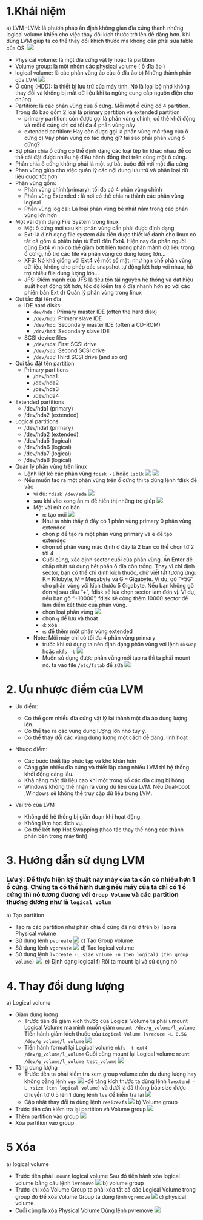 # 1.Khái niệm 
a) LVM
-LVM: là phươn pháp ấn định không gian đĩa cứng thành những logical volume khiến cho việc thay đổi kích thước trở lên dễ  dàng hơn. Khi dùng LVM giúp ta có thể thay đổi khích thước mà không cần phải sửa table của OS.
![](https://github.com/duckmak14/anh/blob/master/linux/LVM/Screenshot%20from%202018-11-17%2020-32-44.png)
- Physical volume: là một đĩa cứng vật lý hoặc là partition 
- Volume group: là một nhóm các physical volume ( ổ đĩa ảo )
- logical volume: là các phân vùng ảo của ổ đĩa ảo 
b) Những thành phần của LVM
![](https://github.com/duckmak14/anh/blob/master/linux/LVM/Screenshot%20from%202018-11-22%2009-06-00%20(copy).png)
- Ổ cứng (HDD): là thiết bị lưu trữ của máy tính. Nó là loại bộ nhớ không thay đổi và không bị mất dữ liệu khi ta ngừng cung cấp nguồn điện cho chúng 
- Partition: là các phân vùng của ổ cứng. Mỗi một ổ cứng có 4 partition. Trong đó bao gồm 2 loại là primary partition và extended partition 
    - primary partition: còn được gọi là phân vùng chính, có thể khởi động và mỗi ổ cứng chỉ có tối đa 4 phân vùng này 
    - extended partition: Hay còn được gọi là phân vùng mở rộng của ổ cứng
c) Vậy phân vùng có tác dụng gì? tại  sao phải phân vùng ổ cứng? 
- Sự phân chia ổ cứng có thể định dạng các loại tệp tin khác nhau để có thể cài đặt được nhiều hệ điều hành đồng thời trên cùng một ổ cứng.
- Phân chia ổ cứng không phải là một sự bắt buộc đối với một đĩa cứng 
- Phan vùng giúp cho việc quản lý các nội dung lưu trữ và phân loại dữ liệu được tốt hơn 
- Phân vùng gồm:
    - Phân vùng chính(primary): tối đa có 4 phân vùng chính 
    - Phân vùng Extended : là nơi có thể chia ra thành các phân vùng logical 
    - Phân vùng logical: Là loại phân vùng bé nhất nằm trong các phân vùng lớn hơn
- Một vài định dạng File System trong linux
    - Một ổ cứng mới sau khi phân vùng cần phải được định dạng 
    - Ext: là định dạng file system đầu tiên được thiết kế dành cho linux có tất cả gồm 4 phiên bản từ Ext1 đến Ext4. Hiện nay đa phần người dùng Ext4 vì nó có thể giảm bớt  hiện tượng phân mảnh dữ liệu trong ổ cứng, hỗ trợ các file và phân vùng có dung lượng lớn...
    - XFS: Nó khá giống với Ext4 về mốt số mặt. như hạn chế phân vùng dữ liệu, không cho phép các snapshot tự động kết hơp với nhau, hỗ trợ nhiều file dung lượng lớn...
    - JFS: Điểm mạnh của JFS là tiêu tốn tài nguyên hệ thống và đạt hiệu suất hoạt động tốt hơn, tốc độ kiểm tra ổ đĩa nhanh hơn so với các phiên bản Ext 
d) Quản lý phân vùng trong linux
- Qui tắc đặt tên đĩa
    - IDE hard disks:
        - `dev/hda` : Primary master IDE (often the hard disk)
        - `/dev/hdb`: Primary slave IDE
        - `/dev/hdc`: Secondary master IDE (often a CD-ROM)
        - `/dev/hdd`: Secondary slave IDE
    - SCSI device files
        - `/dev/sda`: First SCSI drive
        - `/dev/sdb`: Second SCSI drive
        - `/dev/sdc`:Third SCSI drive (and so on)
- Qui tắc đặt tên partition
    - Primary partitions
        - /dev/hda1
        - /dev/hda2
        - /dev/hda3
        - /dev/hda4
- Extended partitions
    - /dev/hda1 (primary)
    - /dev/hda2 (extended)
- Logical partitions
    - /dev/hda1 (primary)
    - /dev/hda2 (extended)
    - /dev/hda5 (logical)
    - /dev/hda6 (logical)
    - /dev/hda7 (logical)
    - /dev/hda8 (logical)
- Quản lý phân vùng trên linux
    - Lệnh liệt kê các phân vùng `fdisk -l` hoặc `lsblk`
    ![](https://github.com/duckmak14/anh/blob/master/linux/LVM/Screenshot%20from%202018-11-18%2009-37-59.png)
    ![](https://github.com/duckmak14/anh/blob/master/linux/LVM/Screenshot%20from%202018-11-18%2009-41-14.png)
    - Nếu muốn tạo ra một phân vùng trên ổ cứng thì ta dùng lệnh fdisk để vào 
        - ví dụ: `fdisk /dev/sda` 
        ![](https://github.com/duckmak14/anh/blob/master/linux/LVM/Screenshot%20from%202018-11-18%2010-08-38.png)
        - sau khi vào xong ấn m để hiển thị những trợ giúp 
        ![](https://github.com/duckmak14/anh/blob/master/linux/LVM/Screenshot%20from%202018-11-18%2010-08-03.png)
        - Một vài nút cơ bản 
            - `n`: tạo mới 
            ![](https://github.com/duckmak14/anh/blob/master/linux/LVM/Screenshot%20from%202018-11-18%2010-17-10.png)
            - Như ta nhìn thấy ở đây có 1 phân vùng primary 0 phân vùng extended 
            - chọn p để tạo ra một phân vùng primary và e để tạo extended
            - chọn số phân vùng mặc định ở đây là 2 bạn có thể chọn từ 2 tới 4
            - Cuối cùng, xác định sector cuối của phân vùng. Ấn Enter để chấp nhật sử dụng hết phần ổ đĩa còn trống. Thay vì chỉ định sector, bạn có thể chỉ định kích thước, chữ viết tắt tương ứng: K – Kilobyte, M – Megabyte và G – Gigabyte. Ví dụ, gõ “+5G” cho phân vùng với kích thước 5 Gigabyte. Nếu bạn không gõ đơn vị sau dấu “+”, fdisk sẽ lựa chọn sector làm đơn vị. Ví dụ, nếu bạn gõ “+10000”, fdisk sẽ cộng thêm 10000 sector để làm điểm kết thúc của phân vùng.
            - chọn loại phân vùng 
            ![](https://github.com/duckmak14/anh/blob/master/linux/LVM/Screenshot%20from%202018-11-22%2008-47-11.png) 
            - chọn `q` để lưu và thoát
            - `d`: xóa
            - `e`: để thêm một phân vùng extended
        * Note: Mỗi máy chỉ có tối đa 4 phân vùng primary
            - trước khi sử dụng ta nên định dạng phân vùng với lệnh `mkswap` hoặc `mkfs -t`
            ![](https://github.com/duckmak14/anh/blob/master/linux/LVM/Screenshot%20from%202018-11-22%2009-32-29.png)
            - Muốn sử dụng được phân vùng mới tạo ra thì ta phải mount nó. ta vào file `/etc/fstab` để sửa
            ![](https://github.com/duckmak14/anh/blob/master/linux/LVM/Screenshot%20from%202018-11-22%2008-54-40.png)
# 2. Ưu nhược điểm của LVM
- Ưu điểm:
    - Có thể gom nhiều đĩa cứng vật lý lại thành một đĩa ảo dung lượng lớn.
    - Có thể tạo ra các vùng dung lượng lớn nhỏ tuỳ ý.
    - Có thể thay đổi các vùng dung lượng một cách dễ dàng, linh hoạt
- Nhược điểm:

    - Các bước thiết lập phức tạp và khó khăn hơn
    - Càng gắn nhiều đĩa cứng và thiết lập càng nhiều LVM thì hệ thống khởi động càng lâu.
    - Khả năng mất dữ liệu cao khi một trong số các đĩa cứng bị hỏng.
    - Windows không thể nhận ra vùng dữ liệu của LVM. Nếu Dual-boot ,Windows sẽ không thể truy cập dữ liệu trong LVM.
- Vai trò của LVM
    - Không để hệ thống bị gián đoạn khi họat động.
    - Không làm học dịch vụ.
    - Có thể kết hợp Hot Swapping (thao tác thay thế nóng các thành phần bên trong máy tính)
# 3. Hướng dẫn sử dụng LVM
### Lưu ý: Để thực hiện kỹ thuật này máy của ta cần có nhiều hơn 1 ổ cứng. Chúng ta có thể hình dung nếu máy của ta chỉ có 1 ổ cứng thì nó tương đương với `Group Volume` và các partition thương đương như là `logical volum`
a) Tạo partition 
- Tạo ra các partition như phân chia ổ cứng đã nói ở trên 
b) Tạo ra Physical volume 
- Sử dụng lệnh `pvcreate` 
![](https://github.com/duckmak14/anh/blob/master/linux/LVM/Screenshot%20from%202018-11-22%2009-24-31.png)
c) Tạo Group volume 
- Sử dụng lệnh `vgcreate` 
![](https://github.com/duckmak14/anh/blob/master/linux/LVM/Screenshot%20from%202018-11-22%2009-26-35.png)
d) Tạo logical volume
- Sử dụng lệnh `lvcreate -L size_volume -n (ten logical) (tên group volume)`
![](https://github.com/duckmak14/anh/blob/master/linux/LVM/Screenshot%20from%202018-11-22%2009-28-53.png)
![]()
e) Định dạng logical 
f) Rồi ta mount lại và sử dụng nó 
# 4. Thay đổi dung lượng 
a) Logical volume 
- Giảm dung lượng 
    - Trước tiên để giảm kích thước của Logical Volume ta phải umount Logical Volume mà mình muốn giảm `umount /dev/g_volume/l_volume` Tiến hành giảm kích thước của `Logical Volume lvreduce -L 0.5G /dev/g_volume/l_volume`
    ![](https://github.com/duckmak14/anh/blob/master/linux/LVM/Screenshot%20from%202018-11-22%2012-36-38.png)
    - Tiến hành format lại Logical volume `mkfs -t ext4 /dev/g_volume/l_volume` Cuối cùng mount lại Logical volume `mount /dev/g_volume/l_volume test_volume`
    ![](https://github.com/duckmak14/anh/blob/master/linux/LVM/Screenshot%20from%202018-11-22%2012-38-29.png)
- Tăng dung lượng 
    - Trước tiên ta phải kiểm tra xem group volume còn dư dung lượng hay không bằng lệnh `vgs`
    ![](https://github.com/duckmak14/anh/blob/master/linux/LVM/Screenshot%20from%202018-11-22%2012-41-10.png)
    -để tăng kích thước ta dùng lệnh `lvextend -L +size (ten logical volume)` và dưới là đã thông báo size được chuyển từ 0.5 lên 1 dùng lệnh `lvs` để kiểm tra lại 
    ![](https://github.com/duckmak14/anh/blob/master/linux/LVM/Screenshot%20from%202018-11-22%2012-44-12.png)
    - Cập nhật thay đổi ta dùng lệnh `resize2fs`
    ![](https://github.com/duckmak14/anh/blob/master/linux/LVM/Screenshot%20from%202018-11-22%2012-47-49.png)
b) Volume group 
- Trước tiên cần kiểm tra lại partition và Volume group
![](https://github.com/duckmak14/anh/blob/master/linux/LVM/Screenshot%20from%202018-11-22%2012-49-33.png)
- Thêm partition vào group 
![](https://github.com/duckmak14/anh/blob/master/linux/LVM/Screenshot%20from%202018-11-22%2012-51-17.png)
- Xóa partition vào group 
# 5 Xóa 
a) logical volume 
- Trước tiên phải `umount` logical volume Sau đó tiến hành xóa logical volume bằng câu lệnh `lvremove`
![](https://github.com/duckmak14/anh/blob/master/linux/LVM/Screenshot%20from%202018-11-22%2012-55-58.png)
b) volume group 
- Trước khi xóa Volume Group ta phải xóa tất cả các Logical Volume trong group đó Để xóa Volume Group ta dùng lệnh `vgremove`
![](https://github.com/duckmak14/anh/blob/master/linux/LVM/Screenshot%20from%202018-11-22%2012-57-23.png)
c) physical volume 
- Cuối cùng là xóa Physical Volume Dùng lệnh pvremove
![](https://github.com/duckmak14/anh/blob/master/linux/LVM/Screenshot%20from%202018-11-22%2012-58-09.png)